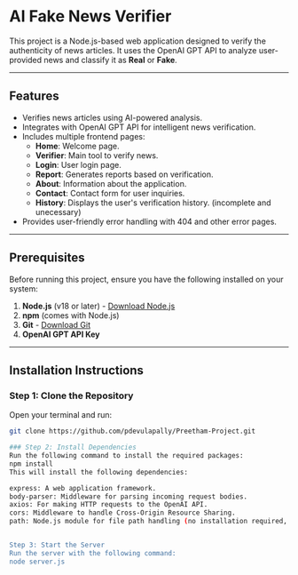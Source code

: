 # AI Fake News Verifier

This project is a Node.js-based web application designed to verify the authenticity of news articles. It uses the OpenAI GPT API to analyze user-provided news and classify it as **Real** or **Fake**.

---

## Features
- Verifies news articles using AI-powered analysis.
- Integrates with OpenAI GPT API for intelligent news verification.
- Includes multiple frontend pages:
  - **Home**: Welcome page.
  - **Verifier**: Main tool to verify news.
  - **Login**: User login page.
  - **Report**: Generates reports based on verification.
  - **About**: Information about the application.
  - **Contact**: Contact form for user inquiries.
  - **History**: Displays the user's verification history. (incomplete and unecessary)
- Provides user-friendly error handling with 404 and other error pages.

---

## Prerequisites
Before running this project, ensure you have the following installed on your system:
1. **Node.js** (v18 or later) - [Download Node.js](https://nodejs.org/)
2. **npm** (comes with Node.js)
3. **Git** - [Download Git](https://git-scm.com/)
4. **OpenAI GPT API Key** 

---

## Installation Instructions

### Step 1: Clone the Repository
Open your terminal and run:
```bash
git clone https://github.com/pdevulapally/Preetham-Project.git

### Step 2: Install Dependencies
Run the following command to install the required packages:
npm install
This will install the following dependencies:

express: A web application framework.
body-parser: Middleware for parsing incoming request bodies.
axios: For making HTTP requests to the OpenAI API.
cors: Middleware to handle Cross-Origin Resource Sharing.
path: Node.js module for file path handling (no installation required, as it's built-in).


Step 3: Start the Server
Run the server with the following command:
node server.js
